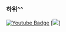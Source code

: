 ### 하위^^
[![Youtube Badge](https://img.shields.io/badge/Youtube-ff0000?style=flat-square&logo=youtube&link=https://www.youtube.com/channel/UC_iHjQ-h6496ac2xggA6m_g)](https://www.youtube.com/channel/UC_iHjQ-h6496ac2xggA6m_g)
[![](https://img.shields.io/badge/-g0ni.tistory-brightgreen?style=flat-square&logo=appveyor&link=https://g0n1.tistory.com/)]

<!--img.shields.io/badge/blog-g0ni.tistory-brightgreen-->

<!--
**gon2gon2/gon2gon2** is a ✨ _special_ ✨ repository because its `README.md` (this file) appears on your GitHub profile.

Here are some ideas to get you started:

- 🔭 I’m currently working on ...
- 🌱 I’m currently learning ...
- 👯 I’m looking to collaborate on ...
- 🤔 I’m looking for help with ...
- 💬 Ask me about ...
- 📫 How to reach me: ...
- 😄 Pronouns: ...
- ⚡ Fun fact: ...
-->
